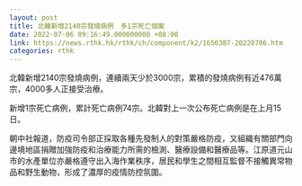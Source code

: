 ```yaml
---
layout: post
title: 北韓新增2140宗發燒病例　多1宗死亡個案
date: 2022-07-06 09:16:49.000000000 +08:00
link: https://news.rthk.hk/rthk/ch/component/k2/1656387-20220706.htm
categories: rthk
---
```


北韓新增2140宗發燒病例，連續兩天少於3000宗，累積的發燒病例有近476萬宗，4000多人正接受治療。

新增1宗死亡病例，累計死亡病例74宗。北韓對上一次公布死亡病例是在上月15日。

朝中社報道，防疫司令部正採取各種先發制人的對策嚴格防疫，又組織有關部門向邊境地區捐贈加強防疫和治療能力所需的檢測、醫療設備和醫療品等。江原道元山市的水產單位亦嚴格遵守出入海作業秩序，居民和學生之間相互監督不接觸異常物品和野生動物，形成了濃厚的疫情防控氛圍。
